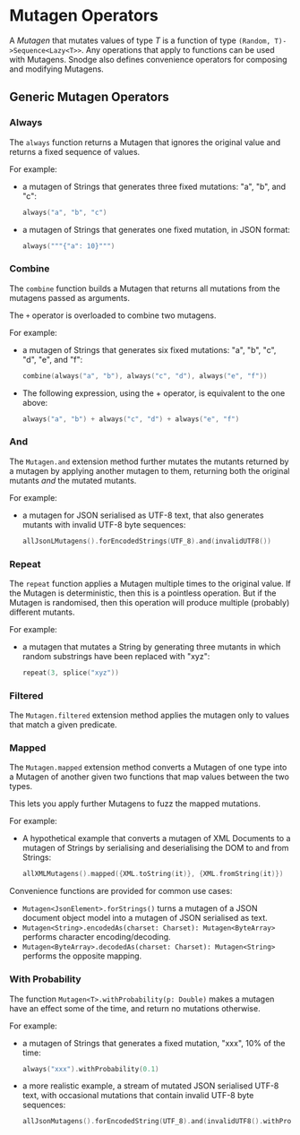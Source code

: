 # Mutagen Operators

A _Mutagen_ that mutates values of type _T_ is a function of type `(Random, T)->Sequence<Lazy<T>>`.  Any operations that apply to functions can be used with Mutagens.  Snodge also defines convenience operators for composing and modifying Mutagens. 

## Generic Mutagen Operators

### Always

The `always` function returns a Mutagen that ignores the original value and returns a fixed sequence of values. 

For example:

* a mutagen of Strings that generates three fixed mutations: "a", "b", and "c":

  ~~~~~~~~kotlin
  always("a", "b", "c") 
  ~~~~~~~~

* a mutagen of Strings that generates one fixed mutation, in JSON format:

  ~~~~~~~~kotlin
  always("""{"a": 10}""")
  ~~~~~~~~


### Combine

The `combine` function builds a Mutagen that returns all mutations from the mutagens passed as arguments.

The `+` operator is overloaded to combine two mutagens.  

For example:

* a mutagen of Strings that generates six fixed mutations: "a", "b", "c", "d", "e", and "f":

  ~~~~~~~~kotlin
  combine(always("a", "b"), always("c", "d"), always("e", "f"))
  ~~~~~~~~

* The following expression, using the + operator, is equivalent to the one above:

  ~~~~~~~~kotlin
  always("a", "b") + always("c", "d") + always("e", "f")
  ~~~~~~~~


### And

The `Mutagen.and` extension method further mutates the mutants returned by a mutagen by applying another mutagen to them, returning both the original mutants _and_ the mutated mutants.   

For example:

* a mutagen for JSON serialised as UTF-8 text, that also generates mutants with invalid UTF-8 byte sequences:

  ~~~~~~~~kotlin
  allJsonLMutagens().forEncodedStrings(UTF_8).and(invalidUTF8())
  ~~~~~~~~  

### Repeat

The `repeat` function applies a Mutagen multiple times to the original value.  If the Mutagen is deterministic, then this is a pointless operation.  But if the Mutagen is randomised, then this operation will produce multiple (probably) different mutants.
    
For example:

* a mutagen that mutates a String by generating three mutants in which random substrings have been replaced with "xyz":

  ~~~~~~~~kotlin
  repeat(3, splice("xyz"))
  ~~~~~~~~

### Filtered

The `Mutagen.filtered` extension method applies the mutagen only to values that match a given predicate.


### Mapped

The `Mutagen.mapped` extension method converts a Mutagen of one type into a Mutagen of another given two functions that map values between the two types.

This lets you apply further Mutagens to fuzz the mapped mutations.

For example:

* A hypothetical example that converts a mutagen of XML Documents to a mutagen of Strings by serialising and deserialising the DOM to and from Strings:
 
  ~~~~~~~~kotlin
  allXMLMutagens().mapped({XML.toString(it)}, {XML.fromString(it)})
  ~~~~~~~~  
  
Convenience functions are provided for common use cases:

* `Mutagen<JsonElement>.forStrings()` turns a mutagen of a JSON document object model into a mutagen of JSON serialised as text.
* `Mutagen<String>.encodedAs(charset: Charset): Mutagen<ByteArray>` performs character encoding/decoding.
* `Mutagen<ByteArray>.decodedAs(charset: Charset): Mutagen<String>` performs the opposite mapping.


### With Probability

The function `Mutagen<T>.withProbability(p: Double)` makes a mutagen have an effect some of the time, and return 
no mutations otherwise.

For example:

* a mutagen of Strings that generates a fixed mutation, "xxx", 10% of the time:

  ~~~~~~~~kotlin
  always("xxx").withProbability(0.1)
  ~~~~~~~~

* a more realistic example, a stream of mutated JSON serialised UTF-8 text, with occasional mutations that contain invalid UTF-8 byte sequences:

  ~~~~~~~~kotlin
  allJsonMutagens().forEncodedString(UTF_8).and(invalidUTF8().withProbability(0.1))
  ~~~~~~~~

